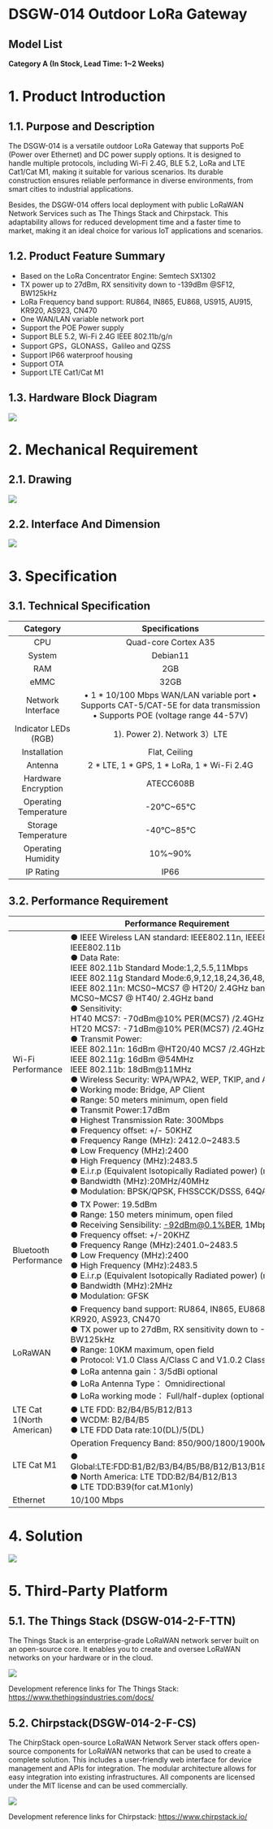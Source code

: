 ﻿# DSGW-014 Outdoor LoRa Gateway

## Model List

**Category A (In Stock, Lead Time: 1~2 Weeks)**


# 1. Product Introduction

## 1.1. Purpose and Description
The DSGW-014 is a versatile outdoor LoRa Gateway that supports PoE (Power over Ethernet) and DC power supply options. It is designed to handle multiple protocols, including Wi-Fi 2.4G, BLE 5.2, LoRa and LTE Cat1/Cat M1, making it suitable for various scenarios. Its durable construction ensures reliable performance in diverse environments, from smart cities to industrial applications.

Besides, the DSGW-014 offers local deployment with public LoRaWAN Network Services such as The Things Stack and Chirpstack. This adaptability allows for reduced development time and a faster time to market, making it an ideal choice for various IoT applications and scenarios.

## 1.2. Product Feature Summary 
- Based on the LoRa Concentrator Engine: Semtech SX1302
- TX power up to 27dBm, RX sensitivity down to -139dBm @SF12, BW125kHz
- LoRa Frequency band support:  RU864, IN865, EU868, US915, AU915, KR920, AS923, CN470
- One WAN/LAN variable network port
- Support the POE Power supply
- Support BLE 5.2, Wi-Fi 2.4G IEEE 802.11b/g/n
- Support GPS，GLONASS，Galileo and QZSS
- Support IP66 waterproof housing
- Support OTA
- Support LTE Cat1/Cat M1

## 1.3. Hardware Block Diagram
![](https://dusunprj.oss-us-west-1.aliyuncs.com/DSGW-014-Outdoor-LoRa-Gateway.png)

# 2. Mechanical Requirement 

## 2.1. Drawing
![](https://dusunprj.oss-us-west-1.aliyuncs.com/DSGW-014-Outdoor-LoRa-Gateway-Drawing.png)

## 2.2. Interface And Dimension
![](https://dusunprj.oss-us-west-1.aliyuncs.com/DSGW-014-LoRa-Gateway-Interface.png)

# 3. Specification

## 3.1. Technical Specification
|        Category       |                                                                  Specifications                                                                  |
|:---------------------:|:------------------------------------------------------------------------------------------------------------------------------------------------:|
| CPU                   | Quad-core Cortex A35                                                                                                                             |
| System                | Debian11                                                                                                                                         |
| RAM                   | 2GB                                                                                                                                              |
| eMMC                  | 32GB                                                                                                                                             |
| Network Interface     | •        1 * 10/100 Mbps WAN/LAN variable port •        Supports CAT-5/CAT-5E for data transmission •        Supports POE (voltage range 44-57V) |
| Indicator LEDs (RGB)  | 1). Power 2). Network 3）LTE                                                                                                                     |
| Installation          | Flat, Ceiling                                                                                                                                    |
| Antenna               | 2 * LTE, 1 * GPS, 1 * LoRa, 1 * Wi-Fi 2.4G                                                                                                       |
| Hardware Encryption   | ATECC608B                                                                                                                                        |
| Operating Temperature | -20℃~65℃                                                                                                                                         |
| Storage Temperature   | -40℃~85℃                                                                                                                                         |
| Operating Humidity    | 10%~90%                                                                                                                                          |
| IP Rating             | IP66                                                                                                                                             |

## 3.2. Performance Requirement

<table>
<thead>
  <tr>
    <th colspan="2">Performance Requirement</th>
  </tr>
</thead>
<tbody>
  <tr>
    <td>Wi-Fi Performance</td>
    <td>●        IEEE Wireless LAN standard: IEEE802.11n, IEEE802.11g, IEEE802.11b<br>●        Data Rate:<br>IEEE 802.11b Standard Mode:1,2,5.5,11Mbps<br>IEEE 802.11g Standard Mode:6,9,12,18,24,36,48,54 Mbps<br>IEEE 802.11n:  MCS0~MCS7 @ HT20/ 2.4GHz band<br>MCS0~MCS7 @ HT40/ 2.4GHz band<br>●        Sensitivity:<br>HT40 MCS7: -70dBm@10% PER(MCS7) /2.4GHz band<br>HT20 MCS7: -71dBm@10% PER(MCS7) /2.4GHz band<br>●        Transmit Power:<br>IEEE 802.11n: 16dBm @HT20/40 MCS7 /2.4GHzband<br>IEEE 802.11g: 16dBm @54MHz<br>IEEE 802.11b: 18dBm@11MHz<br>●        Wireless Security: WPA/WPA2, WEP, TKIP, and AES<br>●        Working mode: Bridge, AP Client<br>●        Range: 50 meters minimum, open field<br>●        Transmit Power:17dBm<br>●        Highest Transmission Rate: 300Mbps<br>●        Frequency offset: +/- 50KHZ<br>●        Frequency Range (MHz): 2412.0~2483.5<br>●        Low Frequency (MHz):2400<br>●        High Frequency (MHz):2483.5<br>●        E.i.r.p (Equivalent Isotopically Radiated power) (mW)&lt;100mW<br>●        Bandwidth (MHz):20MHz/40MHz<br>●        Modulation: BPSK/QPSK, FHSSCCK/DSSS, 64QAM/OFDM</td>
  </tr>
  <tr>
    <td> <br>Bluetooth Performance</td>
    <td>●        TX Power: 19.5dBm<br>●        Range: 150 meters minimum, open filed<br>●        Receiving Sensibility: <a href="mailto:-92dBm@0.1%BER">-92dBm@0.1%BER</a>, 1Mbps<br>●        Frequency offset: +/-20KHZ<br>●        Frequency Range (MHz):2401.0~2483.5<br>●        Low Frequency (MHz):2400<br>●        High Frequency (MHz):2483.5<br>●        E.i.r.p (Equivalent Isotopically Radiated power) (mW)&lt;10mW<br>●        Bandwidth (MHz):2MHz<br>●        Modulation: GFSK</td>
  </tr>
  <tr>
    <td>LoRaWAN</td>
    <td>●        Frequency band support: RU864, IN865, EU868, US915, AU915, KR920, AS923, CN470<br>●        TX power up to 27dBm, RX sensitivity down to -139dBm @SF12, BW125kHz<br>●        Range: 10KM maximum, open field<br>●        Protocol: V1.0 Class A/Class C and V1.0.2 Class A/Class C<br>●        LoRa antenna gain：3/5dBi optional<br>●        LoRa Antenna Type： Omnidirectional<br>●        LoRa working mode： Full/half-duplex (optional)</td>
  </tr>
  <tr>
    <td>LTE Cat 1(North American)</td>
    <td>●        LTE FDD: B2/B4/B5/B12/B13<br>●        WCDM: B2/B4/B5<br>●        LTE FDD Data rate:10(DL)/5(DL)</td>
  </tr>
  <tr>
    <td rowspan="2">LTE Cat M1</td>
    <td>Operation Frequency Band: 850/900/1800/1900MHZ</td>
  </tr>
  <tr>
    <td>●        Global:LTE:FDD:B1/B2/B3/B4/B5/B8/B12/B13/B18/B19/B20/B26/B28<br>●        North America: LTE TDD:B2/B4/B12/B13<br>●        LTE TDD:B39(for cat.M1only)</td>
  </tr>
  <tr>
    <td>Ethernet</td>
    <td>10/100 Mbps</td>
  </tr>
</tbody>
</table>

# 4. Solution
![](https://dusunprj.oss-us-west-1.aliyuncs.com/DSGW-014-Solution.png)

# 5. Third-Party Platform


## 5.1. The Things Stack (DSGW-014-2-F-TTN)
The Things Stack is an enterprise-grade LoRaWAN network server built on an open-source core. It enables you to create and oversee LoRaWAN networks on your hardware or in the cloud.

![](https://dusunprj.oss-us-west-1.aliyuncs.com/The-Things-Stack.png)

Development reference links for The Things Stack: https://www.thethingsindustries.com/docs/

## 5.2. Chirpstack(DSGW-014-2-F-CS)
The ChirpStack open-source LoRaWAN Network Server stack offers open-source components for LoRaWAN networks that can be used to create a complete solution. This includes a user-friendly web interface for device management and APIs for integration. The modular architecture allows for easy integration into existing infrastructures. All components are licensed under the MIT license and can be used commercially.

![](https://dusunprj.oss-us-west-1.aliyuncs.com/Chirpstack.png)

Development reference links for Chirpstack: https://www.chirpstack.io/


